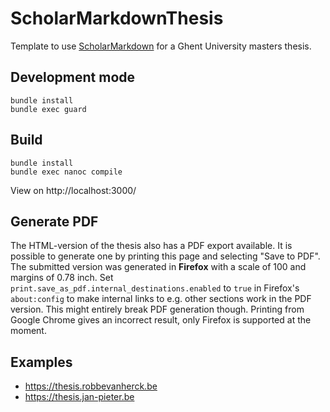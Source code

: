 # ScholarMarkdownThesis

Template to use [ScholarMarkdown][scholarmarkdown] for a Ghent University
masters thesis.

## Development mode

```
bundle install
bundle exec guard
```

## Build

```
bundle install
bundle exec nanoc compile
```

View on http://localhost:3000/


[scholarmarkdown]: https://github.com/rubensworks/ScholarMarkdown/

## Generate PDF

The HTML-version of the thesis also has a PDF export available. It is possible
to generate one by printing this page and selecting "Save to PDF".  The
submitted version was generated in **Firefox** with a scale of 100 and margins of
0.78 inch.
Set `print.save_as_pdf.internal_destinations.enabled` to `true` in
Firefox's `about:config` to make internal links to e.g. other sections work in
the PDF version. This might entirely break PDF generation though.
Printing from Google Chrome gives an incorrect result, only Firefox is supported
at the moment.

## Examples

- https://thesis.robbevanherck.be
- https://thesis.jan-pieter.be
